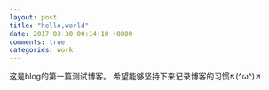 ```yaml
---
layout: post
title: "hello,world"
date: 2017-03-30 00:14:10 +0800
comments: true
categories: work
---
```


这是blog的第一篇测试博客。
希望能够坚持下来记录博客的习惯↖(^ω^)↗
